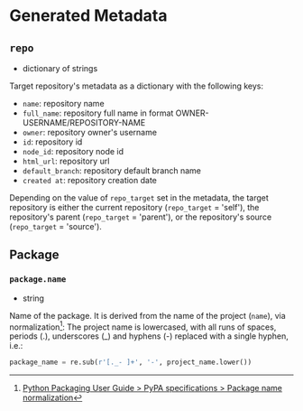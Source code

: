# Generated Metadata

## `repo`
- dictionary of strings

Target repository's metadata as a dictionary with the following keys:
- `name`: repository name
- `full_name`: repository full name in format OWNER-USERNAME/REPOSITORY-NAME
- `owner`: repository owner's username
- `id`: repository id
- `node_id`: repository node id
- `html_url`: repository url
- `default_branch`: repository default branch name
- `created at`: repository creation date

Depending on the value of `repo_target` set in the metadata, the target repository is either the
current repository (`repo_target` = 'self'), the repository's parent (`repo_target` = 'parent'),
or the repository's source (`repo_target` = 'source').


## Package

### `package.name`
- string

Name of the package.
It is derived from the name of the project (`name`), via normalization[^name-normalization]:
The project name is lowercased, with all runs of spaces, periods (.), underscores (_) and hyphens (-)
replaced with a single hyphen, i.e.:
```python
package_name = re.sub(r'[._- ]+', '-', project_name.lower())
```
[^name-normalization]: [Python Packaging User Guide > PyPA specifications > Package name normalization](https://packaging.python.org/en/latest/specifications/name-normalization/)
